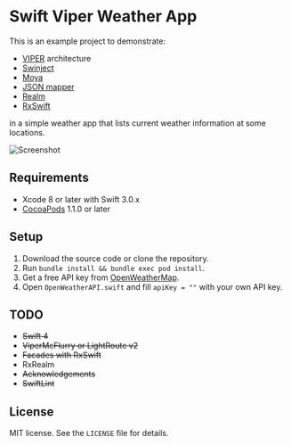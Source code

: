 # Swift Viper Weather App

This is an example project to demonstrate:
* [VIPER](https://github.com/strongself/The-Book-of-VIPER) architecture
* [Swinject](https://github.com/Swinject/Swinject)
* [Moya](https://github.com/Moya/Moya)
* [JSON mapper](https://github.com/lyft/mapper)
* [Realm](https://github.com/realm/realm-cocoa)
* [RxSwift](https://github.com/ReactiveX/RxSwift)

in a simple weather app that lists current weather information at some locations.

![Screenshot](Assets/SwinjectSimpleExampleScreenshot.png)

## Requirements

- Xcode 8 or later with Swift 3.0.x
- [CocoaPods](https://cocoapods.org) 1.1.0 or later

## Setup

1. Download the source code or clone the repository.
2. Run `bundle install && bundle exec pod install`.
3. Get a free API key from [OpenWeatherMap](http://openweathermap.org).
4. Open `OpenWeatherAPI.swift` and fill `apiKey = ""` with your own API key.

## TODO
* ~~Swift 4~~
* ~~ViperMcFlurry or LightRoute v2~~
* ~~Facades with RxSwift~~
* RxRealm
* ~~Acknowledgements~~
* ~~SwiftLint~~

## License

MIT license. See the `LICENSE` file for details.
